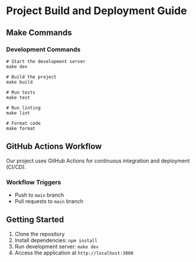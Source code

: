 # Project Build and Deployment Guide

## Make Commands

### Development Commands
```make
# Start the development server
make dev

# Build the project
make build

# Run tests
make test

# Run linting
make lint

# Format code
make format
```

## GitHub Actions Workflow

Our project uses GitHub Actions for continuous integration and deployment (CI/CD).

### Workflow Triggers
- Push to `main` branch
- Pull requests to `main` branch


## Getting Started

1. Clone the repository
2. Install dependencies: `npm install`
3. Run development server: `make dev`
4. Access the application at `http://localhost:3000`

